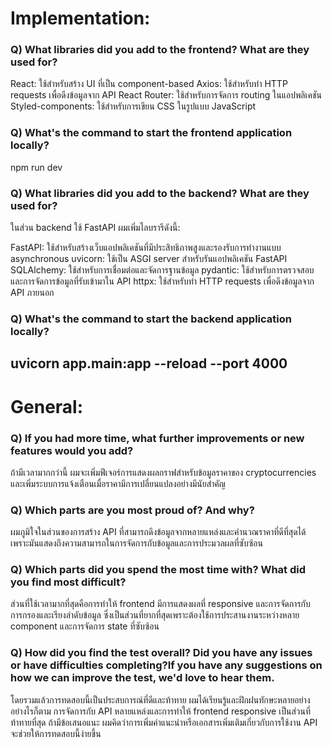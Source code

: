 # Implementation:

### Q) What libraries did you add to the frontend? What are they used for?
React: ใช้สำหรับสร้าง UI ที่เป็น component-based
Axios: ใช้สำหรับทำ HTTP requests เพื่อดึงข้อมูลจาก API
React Router: ใช้สำหรับการจัดการ routing ในแอปพลิเคชัน
Styled-components: ใช้สำหรับการเขียน CSS ในรูปแบบ JavaScript

### Q) What's the command to start the frontend application locally?
npm run dev


### Q) What libraries did you add to the backend? What are they used for?
ในส่วน backend ใช้ FastAPI ผมเพิ่มไลบรารีดังนี้:

FastAPI: ใช้สำหรับสร้างเว็บแอปพลิเคชันที่มีประสิทธิภาพสูงและรองรับการทำงานแบบ asynchronous
uvicorn: ใช้เป็น ASGI server สำหรับรันแอปพลิเคชัน FastAPI
SQLAlchemy: ใช้สำหรับการเชื่อมต่อและจัดการฐานข้อมูล
pydantic: ใช้สำหรับการตรวจสอบและการจัดการข้อมูลที่รับเข้ามาใน API
httpx: ใช้สำหรับทำ HTTP requests เพื่อดึงข้อมูลจาก API ภายนอก

### Q) What's the command to start the backend application locally?
uvicorn app.main:app --reload --port 4000
---

# General:

### Q) If you had more time, what further improvements or new features would you add?
ถ้ามีเวลามากกว่านี้ ผมจะเพิ่มฟีเจอร์การแสดงผลกราฟสำหรับข้อมูลราคาของ cryptocurrencies และเพิ่มระบบการแจ้งเตือนเมื่อราคามีการเปลี่ยนแปลงอย่างมีนัยสำคัญ

### Q) Which parts are you most proud of? And why?
ผมภูมิใจในส่วนของการสร้าง API ที่สามารถดึงข้อมูลจากหลายแหล่งและคำนวณราคาที่ดีที่สุดได้ เพราะมันแสดงถึงความสามารถในการจัดการกับข้อมูลและการประมวลผลที่ซับซ้อน

### Q) Which parts did you spend the most time with? What did you find most difficult?
ส่วนที่ใช้เวลามากที่สุดคือการทำให้ frontend มีการแสดงผลที่ responsive และการจัดการกับการกรองและเรียงลำดับข้อมูล ซึ่งเป็นส่วนที่ยากที่สุดเพราะต้องใช้การประสานงานระหว่างหลาย component และการจัดการ state ที่ซับซ้อน
### Q) How did you find the test overall? Did you have any issues or have difficulties completing?If you have any suggestions on how we can improve the test, we'd love to hear them.
โดยรวมแล้วการทดสอบนี้เป็นประสบการณ์ที่ดีและท้าทาย ผมได้เรียนรู้และฝึกฝนทักษะหลายอย่าง อย่างไรก็ตาม การจัดการกับ API หลายแหล่งและการทำให้ frontend responsive เป็นส่วนที่ท้าทายที่สุด ถ้ามีข้อเสนอแนะ ผมคิดว่าการเพิ่มคำแนะนำหรือเอกสารเพิ่มเติมเกี่ยวกับการใช้งาน API จะช่วยให้การทดสอบนี้ง่ายขึ้น